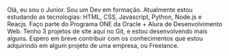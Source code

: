 Olá, eu sou o Junior.
Sou um Dev em formação.
Atualmente estou estudando as tecnologias: HTML, CSS, Javascript, Python, Node.js e Reacjs.
Faço parte do Programa ONE da Oracle + Alura de Desenvolvimento Web.
Tenho 3 projetos de site aqui no Git, e estou desenvolvendo mais alguns.
Espero em breve contribuir com os conhecimentos que estou adquirindo em algum projeto de uma empresa, ou Freelance.
